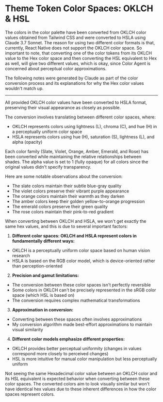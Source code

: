 # Theme Token Color Spaces: OKLCH & HSL

The colors in the color palette have been converted from OKLCH color values obtained from Tailwind CSS and were converted to HSLA using Claude 3.7 Sonnet. The reason for using two different color formats is that, currently, React Native does not support the OKLCH color space. So important to note, that converting one of the color tokens from its OKLCH value to the Hex color space and then converting the HSL equivalent to Hex as well, will give two different values, which is okay, since Color Agent is concerned about perceptual color approximations.

The following notes were generated by Claude as part of the color conversion process and its explanations for why the Hex color values wouldn't match up.

---

All provided OKLCH color values have been converted to HSLA format, preserving their visual appearance as closely as possible.

The conversion involves translating between different color spaces, where:

-   OKLCH represents colors using lightness (L), chroma (C), and hue (H) in a perceptually uniform color space
-   HSLA represents colors using hue (H), saturation (S), lightness (L), and alpha (opacity)

Each color family (Slate, Violet, Orange, Amber, Emerald, and Rose) has been converted while maintaining the relative relationships between shades. The alpha value is set to 1 (fully opaque) for all colors since the original values didn't specify transparency.

Here are some notable observations about the conversion:

-   The slate colors maintain their subtle blue-gray quality
-   The violet colors preserve their vibrant purple appearance
-   The orange colors maintain their warmth as they darken
-   The amber colors keep their golden yellow-to-orange progression
-   The emerald colors preserve their green quality
-   The rose colors maintain their pink-to-red gradient

When converting between OKLCH and HSLA, we won't get exactly the same hex values, and this is due to several important factors:

1. **Different color spaces: OKLCH and HSLA represent colors in fundamentally different ways:**

-   OKLCH is a perceptually uniform color space based on human vision research
-   HSLA is based on the RGB color model, which is device-oriented rather than perception-oriented

2. **Precision and gamut limitations:**

-   The conversion between these color spaces isn't perfectly reversible
-   Some colors in OKLCH can't be precisely represented in the sRGB color space (which HSL is based on)
-   The conversion requires complex mathematical transformations

3. **Approximation in conversion:**

-   Converting between these spaces often involves approximations
-   My conversion algorithm made best-effort approximations to maintain visual similarity

4. **Different color models emphasize different properties:**

-   OKLCH provides better perceptual uniformity (changes in values correspond more closely to perceived changes)
-   HSL is more intuitive for manual color manipulation but less perceptually uniform

Not seeing the same Hexadecimal color value between an OKLCH color and its HSL equivalent is expected behavior when converting between these color spaces. The converted colors aim to look visually similar but won't have identical hex values due to these inherent differences in how the color spaces represent colors.
